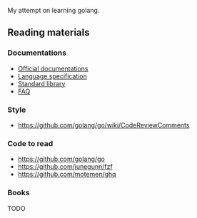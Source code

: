 My attempt on learning golang.

## Reading materials

### Documentations

- [Official documentations](https://golang.org/doc)
- [Language specification](https://golang.org/ref/spec)
- [Standard library](https://golang.org/pkg)
- [FAQ](https://golang.org/doc/faq)

### Style

- https://github.com/golang/go/wiki/CodeReviewComments

### Code to read

- https://github.com/golang/go
- https://github.com/junegunn/fzf
- https://github.com/motemen/ghq

### Books

TODO
